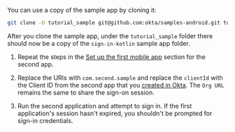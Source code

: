 You can use a copy of the sample app by cloning it:

```bash
git clone -b tutorial_sample git@github.com:okta/samples-android.git tutorial_sample
```
After you clone the sample app, under the `tutorial_sample` folder there should now be a copy of the `sign-in-kotlin` sample app folder.

1. Repeat the steps in the [Set up the first mobile app](#set-up-the-first-mobile-app) section for the second app.

2. Replace the URIs with `com.second.sample` and replace the `clientId` with the Client ID from the second app that you [created in Okta](#configure-two-openid-connect-native-apps). The `Org URL` remains the same to share the sign-on session.

3. Run the second application and attempt to sign in. If the first application's session hasn't expired, you shouldn't be prompted for sign-in credentials.
